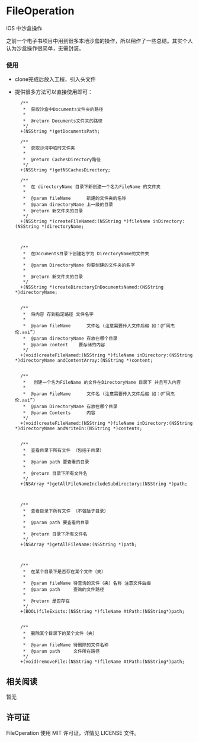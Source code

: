 # FileOperation
iOS 中沙盒操作

之前一个电子书项目中用到很多本地沙盒的操作，所以稍作了一些总结。其实个人认为沙盒操作很简单，无需封装。



### 使用

* clone完成后放入工程，引入头文件

* 提供很多方法可以直接使用即可：

		/**
 		 *  获取沙盒中Documents文件夹的路径
		 *
 		 *  @return Documents文件夹的路径
		 */
		+(NSString *)getDocumentsPath;

		/**
		 *  获取沙河中临时文件夹
 		 *
		 *  @return CachesDirectory路径
		 */
		+(NSString *)getNSCachesDirectory;

		/**
		 *  在 directoryName 目录下新创建一个名为FileName 的文件夹
		 *
		 *  @param fileName      新建的文件夹的名称
		 *  @param directoryName 上一级的目录
		 *  @return 新文件夹的目录
		 */
		+(NSString *)createFileNamed:(NSString *)fileName inDirectory:(NSString *)directoryName;



		/**
		 *  在Documents目录下创建名字为 DirectoryName的文件夹
		 *
		 *  @param DirectoryName 你要创建的文件夹的名字
		 *
		 *  @return 新文件夹的目录
		 */
		+(NSString *)createDirectoryInDocumentsNamed:(NSString *)directoryName;


		/**
		 *  将内容 存到指定路径 文件名字
		 *
		 *  @param fileName      文件名 (注意需要传入文件后缀 如：@“周杰伦.avi”)
		 *  @param directoryName 存放在哪个目录
		 *  @param content    要存储的内容
		 */
		+(void)createFileNamed:(NSString *)fileName inDirectory:(NSString *)directoryName andContentArray:(NSString *)content;


		/**
		 *   创建一个名为FileName 的文件在DirectoryName 目录下 并且写入内容
		 *
		 *  @param FileName      文件名 (注意需要传入文件后缀 如：@“周杰伦.avi”)
		 *  @param DirectoryName 存放在哪个目录
		 *  @param Contents      内容
		 */
		+(void)createFileNamed:(NSString *)fileName inDirectory:(NSString *)directoryName andWriteIn:(NSString *)contents;


		/**
 		 *  查看目录下所有文件 （包括子目录）
		 *
		 *  @param path 要查看的目录
 		 *
		 *  @return 目录下所有文件名
		 */
		+(NSArray *)getAllFileNameIncludeSubdirectory:(NSString *)path;



		/**
		 *  查看目录下所有文件 （不包括子目录）
		 *
		 *  @param path 要查看的目录
 		 *
		 *  @return 目录下所有文件名
		 */
		+(NSArray *)getAllFileName:(NSString *)path;



		/**
		 *  在某个目录下是否存在某个文件（夹）
		 *
		 *  @param fileName 待查询的文件（夹）名称 注意文件后缀
		 *  @param path     查询的文件路径
		 *
		 *  @return 是否存在
		 */
		+(BOOL)fileExists:(NSString *)fileName AtPath:(NSString*)path;


		/**
		 *  删除某个目录下的某个文件（夹）
		 *
		 *  @param fileName 待删除的文件名称
		 *  @param path     文件所在路径
		 */
		+(void)removeFile:(NSString *)fileName AtPath:(NSString*)path;

## 相关阅读
暂无


## 许可证
FileOperation 使用 MIT 许可证，详情见 LICENSE 文件。

  